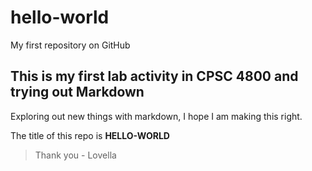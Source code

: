 # hello-world
My first repository on GitHub

## This is my first lab activity in CPSC 4800 and trying out Markdown

Exploring out new things with markdown, I hope I am making this right.

The title of this repo is **HELLO-WORLD**

>Thank you - Lovella
